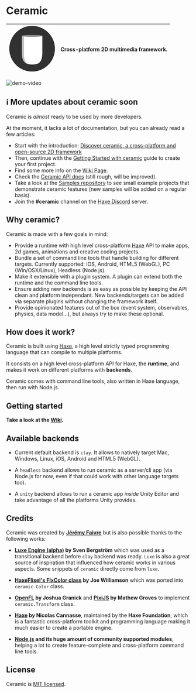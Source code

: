 # Ceramic

| ![Ceramic Logo](/tools/resources/AppIcon-128.png) | Cross-platform 2D multimedia framework. |
| - | - |

![demo-video](https://user-images.githubusercontent.com/164094/134378094-401c519d-bdd0-4d89-b9a2-c7f9d5893c02.gif)

## ℹ️ More updates about ceramic soon

Ceramic is _almost_ ready to be used by more developers.

At the moment, it lacks a lot of documentation, but you can already read a few articles:
- Start with the introduction: [Discover ceramic, a cross-platform and open-source 2D framework](https://jeremyfa.com/what-is-ceramic-engine/)
- Then, continue with the [Getting Started with ceramic](https://jeremyfa.com/getting-started-with-ceramic/) guide to create your first project.
- Find some more info on the [Wiki Page](https://github.com/ceramic-engine/ceramic/wiki).
- Check the [Ceramic API docs](https://ceramic-engine.com/api/) (still rough, will be improved).
- Take a look at the [Samples repository](https://github.com/ceramic-engine/ceramic-samples/) to see small example projects that demonstrate ceramic features (new samples will be added on a regular basis).
- Join the **#ceramic** channel on the [Haxe Discord](https://discordapp.com/invite/0uEuWH3spjck73Lo) server.

## Why ceramic?

Ceramic is made with a few goals in mind:

* Provide a runtime with high level cross-platform [Haxe](http://haxe.org) API to make apps, 2d games, animations and creative coding projects.
* Bundle a set of command line tools that handle building for different targets. Currently supported: iOS, Android, HTML5 (WebGL), PC (Win/OSX/Linux), Headless (Node.js).
* Make it extensible with a plugin system. A plugin can extend both the runtime and the command line tools.
* Ensure adding new backends is as easy as possible by keeping the API clean and platform independant. New backends/targets can be added via separate plugins without changing the framework itself.
* Provide opinionated features out of the box (event system, observables, physics, data model...), but always try to make these optional.

## How does it work?

Ceramic is built using [Haxe](http://haxe.org), a high level strictly typed programming language that can compile to multiple platforms.

It consists on a high level cross-platform API for Haxe, the **runtime**, and makes it work on different platforms with **backends**.

Ceramic comes with command line tools, also written in Haxe language, then run with Node.js.

## Getting started

**Take a look at the [Wiki](https://github.com/ceramic-engine/ceramic/wiki).**

## Available backends

- Current default backend is `clay`. It allows to natively target Mac, Windows, Linux, iOS, Android and HTML5 (WebGL).

- A `headless` backend allows to run ceramic as a server/cli app (via Node.js for now, even if that could work with other language targets too).

- A `unity` backend allows to run a ceramic app _inside_ Unity Editor and take advantage of all the platforms Unity provides.

## Credits

Ceramic was created by **[Jérémy Faivre](https://github.com/jeremyfa)** but is also possible thanks to the following works:

* **[Luxe Engine (alpha)](https://luxeengine.com/alpha/) by Sven Bergström** which was used as a transitional backend before `clay` backend was ready. `Luxe` is also a great source of inspiration that influenced how ceramic works in various aspects. Some snippets of `ceramic` directly come from `luxe`.

* **[HaxeFlixel's FlxColor class](https://github.com/HaxeFlixel/flixel/blob/a59545015a65a42b8f24b08262ac80de020deb37/flixel/util/FlxColor.hx) by Joe Williamson** which was ported into `ceramic.Color` class.

* **[OpenFL](https://github.com/openfl/openfl/blob/0b84012052fc8f6ab2e211c93769c99ad331beb9/openfl/geom/Matrix.hx) by Joshua Granick** and **[PixiJS](https://github.com/pixijs/pixi.js/blob/85aaea595f77bf0511886c499fc2733d4f5ba524/src/core/math/Matrix.js) by Mathew Groves** to implement `ceramic.Transform` class.

* **[Haxe](https://haxe.org/) by Nicolas Cannasse**, maintained by the **Haxe Foundation**, which is a fantastic cross-platform toolkit and programming language making it much easier to create a portable engine.

* **[Node.js](https://nodejs.org/) and its huge amount of community supported modules**, helping a lot to create feature-complete and cross-platform command line tools.

## License

Ceramic is [MIT licensed](LICENSE).
